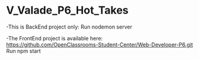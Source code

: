 # V_Valade_P6_Hot_Takes

-This is BackEnd project only:
Run nodemon server

-The FrontEnd project is available here:
https://github.com/OpenClassrooms-Student-Center/Web-Developer-P6.git
Run npm start
